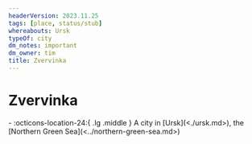 ```yaml
---
headerVersion: 2023.11.25
tags: [place, status/stub]
whereabouts: Ursk
typeOf: city
dm_notes: important
dm_owner: tim
title: Zvervinka
---
```

# Zvervinka
<div class="grid cards ext-narrow-margin ext-one-column" markdown>
-    :octicons-location-24:{ .lg .middle } A city in [Ursk](<./ursk.md>), the [Northern Green Sea](<../northern-green-sea.md>)  
</div>


